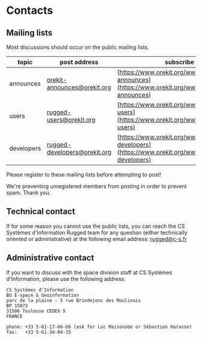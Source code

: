 <!--- Copyright 2013-2018 CS Systèmes d'Information
  Licensed under the Apache License, Version 2.0 (the "License");
  you may not use this file except in compliance with the License.
  You may obtain a copy of the License at
  
    http://www.apache.org/licenses/LICENSE-2.0
  
  Unless required by applicable law or agreed to in writing, software
  distributed under the License is distributed on an "AS IS" BASIS,
  WITHOUT WARRANTIES OR CONDITIONS OF ANY KIND, either express or implied.
  See the License for the specific language governing permissions and
  limitations under the License.
-->

# Contacts

## Mailing lists

Most discussions should occur on the public mailing lists.

|     topic     |         post address         |                                            subscribe URL                                                           |                                               archive URL                                            |
|---------------|------------------------------|--------------------------------------------------------------------------------------------------------------------|------------------------------------------------------------------------------------------------------|
|  announces    | orekit-announces@orekit.org  |   [https://www.orekit.org/wws/subscribe/orekit-announces](https://www.orekit.org/wws/subscribe/orekit-announces)   | [https://www.orekit.org/wws/arc/orekit-announces](https://www.orekit.org/wws/arc/orekit-announces)   |
|     users     |   rugged-users@orekit.org    |   [https://www.orekit.org/wws/subscribe/rugged-users](https://www.orekit.org/wws/subscribe/rugged-users)           | [https://www.orekit.org/wws/arc/rugged-users](https://www.orekit.org/wws/arc/rugged-users)           |
|   developers  | rugged-developers@orekit.org |   [https://www.orekit.org/wws/subscribe/rugged-developers](https://www.orekit.org/wws/subscribe/rugged-developers) | [https://www.orekit.org/wws/arc/rugged-developers](https://www.orekit.org/wws/arc/rugged-developers) |

Please register to these mailing lists before attempting to post!

We're preventing unregistered members from posting in order to prevent spam. Thank you.

## Technical contact

If for some reason you cannot use the public lists, you can reach the CS
Systèmes d'Information Rugged team for any question (either technically
oriented or administrative) at the following email address:
[rugged@c-s.fr](mailto:rugged@c-s.fr)

## Administrative contact

If you want to discuss with the space division staff at CS Systèmes d'Information,
please use the following address:

    CS Systèmes d'Information
    BU E-space & Geoinformation
    parc de la plaine - 5 rue Brindejonc des Moulinais
    BP 15872
    31506 Toulouse CEDEX 5
    FRANCE

    phone: +33 5-61-17-66-66 (ask for Luc Maisonobe or Sébastien Harasse)
    fax:   +33 5-61-34-84-15

